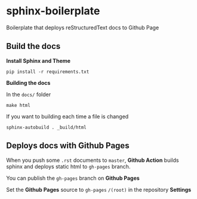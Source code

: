 # sphinx-boilerplate
Boilerplate that deploys reStructuredText docs to Github Page 

## Build the docs

**Install Sphinx and Theme**

```shell
pip install -r requirements.txt
```

**Building the docs**

In the `docs/` folder

```shell
make html
```

If you want to building each time a file is changed

```shell
sphinx-autobuild . _build/html
```

## Deploys docs with Github Pages

When you push some `.rst` documents to `master`, **Github Action** builds sphinx and deploys static html to `gh-pages` branch.

You can publish the `gh-pages` branch on **Github Pages**

Set the **Github Pages** source to `gh-pages` `/(root)` in the repository **Settings**